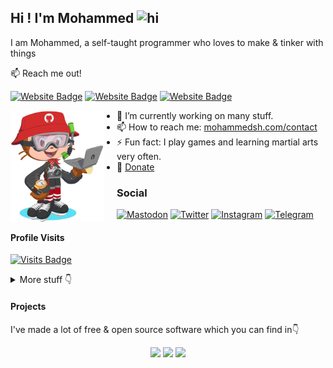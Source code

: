 ## Hi ! I'm Mohammed <img src="./wave.gif" width="28" height="28" alt="hi" />

I am Mohammed, a self-taught programmer who loves to make & tinker with things

📫 Reach me out!

[![Website Badge](./images/Website.svg)](https://mohammedshajahan7.github.io/)
[![Website Badge](./images/Blog.svg)](https://mohammedsh.com/)
[![Website Badge](./images/Project.svg)](https://mohammedsh.com/projects)

<p>
  <img 
    align="left" 
    width="150px" 
    src="./images/github-boy.png" 
    alt="github-boy"
    style="margin-right: 20px;" 
  />

  - 🔭 I’m currently working on many stuff.
  - 📫 How to reach me: [mohammedsh.com/contact](https://mohammedsh.com/contact)
  - ⚡ Fun fact: I play games and learning martial arts very often.
  - 💸 [Donate](https://mohammedsh.com/donate)

</p>

### Social

[![Mastodon](./images/Mastodon.svg)](https://fosstodon.org/@MohammedShajahan7)
[![Twitter](./images/Twitter.svg)](https://twitter.com/mhd_zh_han)
[![Instagram](./images/Instagram.svg)](https://instagram.com/mhd__zh_han)
[![Telegram](./images/Telegram.svg)](https://t.me/mohammed_shajahan)

#### Profile Visits

[![Visits Badge](https://badges.pufler.dev/visits/mohammedshajahan7/mohammedshajahan7)](https://badges.pufler.dev)

<details>
<summary>
  More stuff 👇
</summary>

#### Github Stats

![Mohammed's github stats](https://github-readme-stats.vercel.app/api?username=mohammedshajahan7&show_icons=true&hide_border=true&title_color=94b4a4&amp&icon_color=FFFFFF&amp&text_color=FFFFFF&amp&bg_color=000000&count_private=true&include_all_commits=true)

</details>

#### Projects

I've made a lot of free & open source software which you can find in👇

<p align="center">
    <a href="https://mohammedsh.com/projects/" target="_blank"><img src="./images/Project.svg"/></a>
    <a href="https://github.com/MohammedShajahan7" target="_blank"><img src="./images/Github.svg"/></a>
    <a href="https://gitlab.com/MohammedShajahan7" target="_blank"><img src="./images/Gitlab.svg"/></a>
</p>
